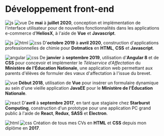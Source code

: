 # Développement front-end

![js][js]
![vue][vue]
De **mai** à **juillet 2020**, conception et implémentation de l'interface
utilisateur pour de nouvelles fonctionnalités dans les applications e-commerce
d'**HeliosX**, à l'aide de **Vue** et **Javascript**.

![js][js]
![html][html]
![css][css]
D'**octobre 2019** à **avril 2020**, construction d'applications
professionnelles de chimie pour **Dotmatics** en **HTML**, **CSS** et
**Javascript**.

![angular][angular]
![css][css]
De **janvier** à **septembre 2019**, utilisation d'**Angular 8** et de **CSS**
pour concevoir et implémenter le _Téléservice d'Affectation_ du **Ministère de
l'Éducation Nationale**, une application web permettant aux parents d'élèves de
formuler des vœux d'affectation à l'issue du brevet.

![vue][vue]
**Début 2018**, utilisation de **Vue** pour insérer un formulaire dynamique au
sein d'une vieille application **JavaEE** pour le **Ministère de l'Éducation
Nationale**.

![react][react]
D'**avril** à **septembre 2017**, en tant que stagiaire chez **Starburst
Computing**, construction d'un prototype pour une application PC grand public
à l'aide de **React**, **Redux**, **SASS** et **Electron**.

![html][html]
![css][css]
Création de tous mes CVs en **HTML** et **CSS** depuis mon diplôme en **2017**.

[js]: images/logos/js.svg
[vue]: images/logos/vue.svg
[html]: images/logos/html.svg
[css]: images/logos/css.svg
[angular]: images/logos/angular.svg
[react]: images/logos/react.svg
